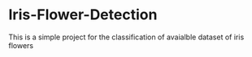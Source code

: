 # Iris-Flower-Detection

This is a simple project for the classification of avaialble dataset of iris flowers 

